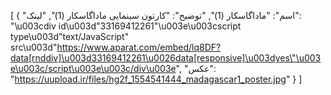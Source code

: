 [
  {
    "اسم": "ماداگاسکار (1)",
    "توضیح": "کارتون سینمایی ماداگاسکار (1)",
    "لینک": "\u003cdiv id\u003d\"33169412261\"\u003e\u003cscript type\u003d\"text/JavaScript\" src\u003d\"https://www.aparat.com/embed/lq8DF?data[rnddiv]\u003d33169412261\u0026data[responsive]\u003dyes\"\u003e\u003c/script\u003e\u003c/div\u003e",
    "عکس": "https://uupload.ir/files/hg2f_1554541444_madagascar1_poster.jpg"
  }
]
